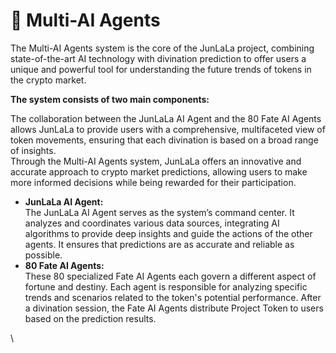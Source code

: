 # 🤖 Multi-AI Agents

The Multi-AI Agents system is the core of the JunLaLa project, combining state-of-the-art AI technology with divination prediction to offer users a unique and powerful tool for understanding the future trends of tokens in the crypto market.

**The system consists of two main components:**

The collaboration between the JunLaLa AI Agent and the 80 Fate AI Agents allows JunLaLa to provide users with a comprehensive, multifaceted view of token movements, ensuring that each divination is based on a broad range of insights.\
Through the Multi-AI Agents system, JunLaLa offers an innovative and accurate approach to crypto market predictions, allowing users to make more informed decisions while being rewarded for their participation.

* **JunLaLa AI Agent:**\
  The JunLaLa AI Agent serves as the system’s command center. It analyzes and coordinates various data sources, integrating AI algorithms to provide deep insights and guide the actions of the other agents. It ensures that predictions are as accurate and reliable as possible.
* **80 Fate AI Agents:**\
  These 80 specialized Fate AI Agents each govern a different aspect of fortune and destiny. Each agent is responsible for analyzing specific trends and scenarios related to the token's potential performance. After a divination session, the Fate AI Agents distribute Project Token to users based on the prediction results.

\
